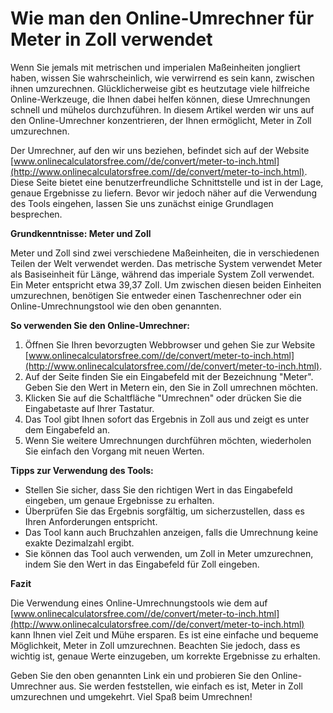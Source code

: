 Wie man den Online-Umrechner für Meter in Zoll verwendet
========================================================

Wenn Sie jemals mit metrischen und imperialen Maßeinheiten jongliert haben, wissen Sie wahrscheinlich, wie verwirrend es sein kann, zwischen ihnen umzurechnen. Glücklicherweise gibt es heutzutage viele hilfreiche Online-Werkzeuge, die Ihnen dabei helfen können, diese Umrechnungen schnell und mühelos durchzuführen. In diesem Artikel werden wir uns auf den Online-Umrechner konzentrieren, der Ihnen ermöglicht, Meter in Zoll umzurechnen.

Der Umrechner, auf den wir uns beziehen, befindet sich auf der Website [www.onlinecalculatorsfree.com//de/convert/meter-to-inch.html](http://www.onlinecalculatorsfree.com//de/convert/meter-to-inch.html). Diese Seite bietet eine benutzerfreundliche Schnittstelle und ist in der Lage, genaue Ergebnisse zu liefern. Bevor wir jedoch näher auf die Verwendung des Tools eingehen, lassen Sie uns zunächst einige Grundlagen besprechen.

**Grundkenntnisse: Meter und Zoll**

Meter und Zoll sind zwei verschiedene Maßeinheiten, die in verschiedenen Teilen der Welt verwendet werden. Das metrische System verwendet Meter als Basiseinheit für Länge, während das imperiale System Zoll verwendet. Ein Meter entspricht etwa 39,37 Zoll. Um zwischen diesen beiden Einheiten umzurechnen, benötigen Sie entweder einen Taschenrechner oder ein Online-Umrechnungstool wie den oben genannten.

**So verwenden Sie den Online-Umrechner:**

1. Öffnen Sie Ihren bevorzugten Webbrowser und gehen Sie zur Website [www.onlinecalculatorsfree.com//de/convert/meter-to-inch.html](http://www.onlinecalculatorsfree.com//de/convert/meter-to-inch.html).
2. Auf der Seite finden Sie ein Eingabefeld mit der Bezeichnung "Meter". Geben Sie den Wert in Metern ein, den Sie in Zoll umrechnen möchten.
3. Klicken Sie auf die Schaltfläche "Umrechnen" oder drücken Sie die Eingabetaste auf Ihrer Tastatur.
4. Das Tool gibt Ihnen sofort das Ergebnis in Zoll aus und zeigt es unter dem Eingabefeld an.
5. Wenn Sie weitere Umrechnungen durchführen möchten, wiederholen Sie einfach den Vorgang mit neuen Werten.

**Tipps zur Verwendung des Tools:**

- Stellen Sie sicher, dass Sie den richtigen Wert in das Eingabefeld eingeben, um genaue Ergebnisse zu erhalten.
- Überprüfen Sie das Ergebnis sorgfältig, um sicherzustellen, dass es Ihren Anforderungen entspricht.
- Das Tool kann auch Bruchzahlen anzeigen, falls die Umrechnung keine exakte Dezimalzahl ergibt.
- Sie können das Tool auch verwenden, um Zoll in Meter umzurechnen, indem Sie den Wert in das Eingabefeld für Zoll eingeben.

**Fazit**

Die Verwendung eines Online-Umrechnungstools wie dem auf [www.onlinecalculatorsfree.com//de/convert/meter-to-inch.html](http://www.onlinecalculatorsfree.com//de/convert/meter-to-inch.html) kann Ihnen viel Zeit und Mühe ersparen. Es ist eine einfache und bequeme Möglichkeit, Meter in Zoll umzurechnen. Beachten Sie jedoch, dass es wichtig ist, genaue Werte einzugeben, um korrekte Ergebnisse zu erhalten.

Geben Sie den oben genannten Link ein und probieren Sie den Online-Umrechner aus. Sie werden feststellen, wie einfach es ist, Meter in Zoll umzurechnen und umgekehrt. Viel Spaß beim Umrechnen!